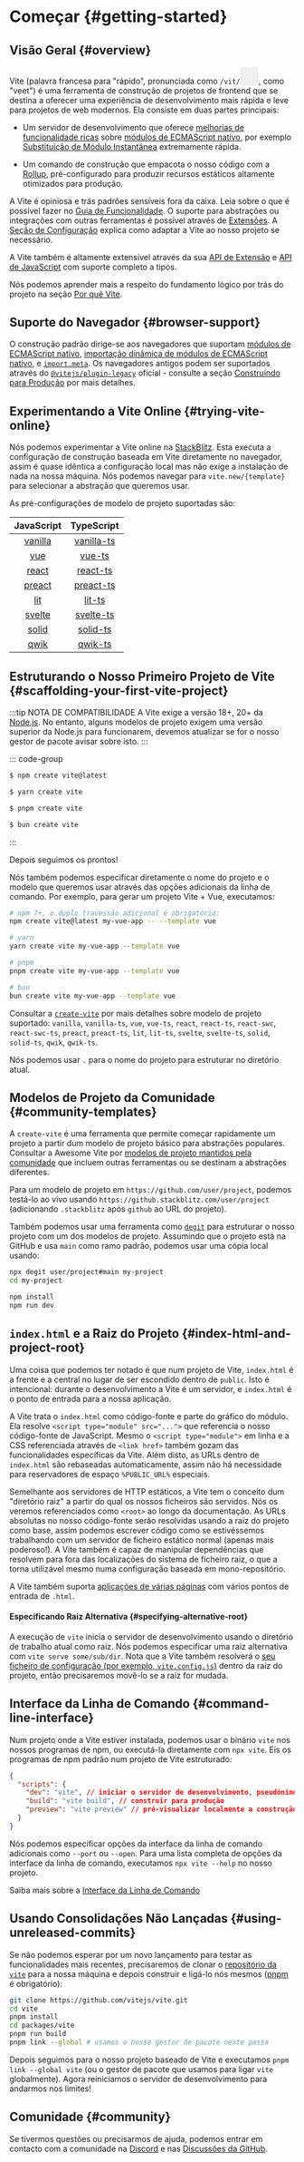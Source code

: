 # Começar {#getting-started}

<audio id="vite-audio">
  <source src="/vite.mp3" type="audio/mpeg">
</audio>

## Visão Geral {#overview}

Vite (palavra francesa para "rápido", pronunciada como `/vit/`<button style="border:none;padding:3px;border-radius:4px;vertical-align:bottom" id="play-vite-audio" onclick="document.getElementById('vite-audio').play();"><svg style="height:2em;width:2em"><use href="/voice.svg#voice" /></svg></button>, como "veet") é uma ferramenta de construção de projetos de frontend que se destina a oferecer uma experiência de desenvolvimento mais rápida e leve para projetos de web modernos. Ela consiste em duas partes principais:

- Um servidor de desenvolvimento que oferece [melhorias de funcionalidade ricas](./features) sobre [módulos de ECMAScript nativo](https://developer.mozilla.org/en-US/docs/Web/JavaScript/Guide/Modules), por exemplo [Substituição de Módulo Instantânea](./features#hot-module-replacement) extremamente rápida.

- Um comando de construção que empacota o nosso código com a [Rollup](https://rollupjs.org), pré-configurado para produzir recursos estáticos altamente otimizados para produção.

A Vite é opiniosa e trás padrões sensíveis fora da caixa. Leia sobre o que é possível fazer no [Guia de Funcionalidade](./features). O suporte para abstrações ou integrações com outras ferramentas é possível através de [Extensões](./using-plugins). A [Seção de Configuração](../config/) explica como adaptar a Vite ao nosso projeto se necessário.

A Vite também é altamente extensível através da sua [API de Extensão](./api-plugin) e [API de JavaScript](./api-javascript) com suporte completo a tipos.

Nós podemos aprender mais a respeito do fundamento lógico por trás do projeto na seção [Por quê Vite](./why).

## Suporte do Navegador {#browser-support}

O construção padrão dirige-se aos navegadores que suportam [módulos de ECMAScript nativo](https://caniuse.com/es6-module), [importação dinâmica de módulos de ECMAScript nativo](https://caniuse.com/es6-module-dynamic-import), e [`import.meta`](https://caniuse.com/mdn-javascript_operators_import_meta). Os navegadores antigos podem ser suportados através do [`@vitejs/plugin-legacy`](https://github.com/vitejs/vite/tree/main/packages/plugin-legacy) oficial - consulte a seção [Construindo para Produção](./build) por mais detalhes.

## Experimentando a Vite Online {#trying-vite-online}

Nós podemos experimentar a Vite online na [StackBlitz](https://vite.new/). Esta executa a configuração de construção baseada em Vite diretamente no navegador, assim é quase idêntica a configuração local mas não exige a instalação de nada na nossa máquina. Nós podemos navegar para `vite.new/{template}` para selecionar a abstração que queremos usar.

As pré-configurações de modelo de projeto suportadas são:

|             JavaScript              |                TypeScript                 |
| :---------------------------------: | :---------------------------------------: |
| [vanilla](https://vite.new/vanilla) | [vanilla-ts](https://vite.new/vanilla-ts) |
|     [vue](https://vite.new/vue)     |     [vue-ts](https://vite.new/vue-ts)     |
|   [react](https://vite.new/react)   |   [react-ts](https://vite.new/react-ts)   |
|  [preact](https://vite.new/preact)  |  [preact-ts](https://vite.new/preact-ts)  |
|     [lit](https://vite.new/lit)     |     [lit-ts](https://vite.new/lit-ts)     |
|  [svelte](https://vite.new/svelte)  |  [svelte-ts](https://vite.new/svelte-ts)  |
|  [solid](https://vite.new/solid)    |  [solid-ts](https://vite.new/solid-ts)    |
|  [qwik](https://vite.new/qwik)      |  [qwik-ts](https://vite.new/qwik-ts)      |

## Estruturando o Nosso Primeiro Projeto de Vite {#scaffolding-your-first-vite-project}

:::tip NOTA DE COMPATIBILIDADE
A Vite exige a versão 18+, 20+ da [Node.js](https://nodejs.org/en/). No entanto, alguns modelos de projeto exigem uma versão superior da Node.js para funcionarem, devemos atualizar se for o nosso gestor de pacote avisar sobre isto.
:::

::: code-group

```bash [NPM]
$ npm create vite@latest
```

```bash [Yarn]
$ yarn create vite
```

```bash [PNPM]
$ pnpm create vite
```

```bash [Bun]
$ bun create vite
```

:::

Depois seguimos os prontos!

Nós também podemos especificar diretamente o nome do projeto e o modelo que queremos usar através das opções adicionais da linha de comando. Por exemplo, para gerar um projeto Vite + Vue, executamos:

```bash
# npm 7+, o duplo travessão adicional é obrigatório:
npm create vite@latest my-vue-app -- --template vue

# yarn
yarn create vite my-vue-app --template vue

# pnpm
pnpm create vite my-vue-app --template vue

# bun
bun create vite my-vue-app --template vue
```

Consultar a [`create-vite`](https://github.com/vitejs/vite/tree/main/packages/create-vite) por mais detalhes sobre modelo de projeto suportado: `vanilla`, `vanilla-ts`, `vue`, `vue-ts`, `react`, `react-ts`, `react-swc`, `react-swc-ts`, `preact`, `preact-ts`, `lit`, `lit-ts`, `svelte`, `svelte-ts`, `solid`, `solid-ts`, `qwik`, `qwik-ts`.

Nós podemos usar `.` para o nome do projeto para estruturar no diretório atual.

## Modelos de Projeto da Comunidade {#community-templates}

A `create-vite` é uma ferramenta que permite começar rapidamente um projeto a partir dum modelo de projeto básico para abstrações populares. Consultar a Awesome Vite por [modelos de projeto mantidos pela comunidade](https://github.com/vitejs/awesome-vite#templates) que incluem outras ferramentas ou se destinam a abstrações diferentes.

Para um modelo de projeto em `https://github.com/user/project`, podemos testá-lo ao vivo usando `https://github.stackblitz.com/user/project` (adicionando `.stackblitz` após `github` ao URL do projeto).

Também podemos usar uma ferramenta como [`degit`](https://github.com/Rich-Harris/degit) para estruturar o nosso projeto com um dos modelos de projeto. Assumindo que o projeto está na GitHub e usa `main` como ramo padrão, podemos usar uma cópia local usando:

```bash
npx degit user/project#main my-project
cd my-project

npm install
npm run dev
```

## `index.html` e a Raiz do Projeto {#index-html-and-project-root}

Uma coisa que podemos ter notado é que num projeto de Vite, `index.html` é a frente e a central no lugar de ser escondido dentro de `public`. Isto é intencional: durante o desenvolvimento a Vite é um servidor, e `index.html` é o ponto de entrada para a nossa aplicação.

A Vite trata o `index.html` como código-fonte e parte do gráfico do módulo. Ela resolve `<script type="module" src="...">` que referencia o nosso código-fonte de JavaScript. Mesmo o `<script type="module">` em linha e a CSS referenciada através de `<link href>` também gozam das funcionalidades específicas da Vite. Além disto, as URLs dentro de `index.html` são rebaseadas automaticamente, assim não há necessidade para reservadores de espaço `%PUBLIC_URL%` especiais.

Semelhante aos servidores de HTTP estáticos, a Vite tem o conceito dum "diretório raiz" a partir do qual os nossos ficheiros são servidos. Nós os veremos referenciados como `<root>` ao longo da documentação. As URLs absolutas no nosso código-fonte serão resolvidas usando a raiz do projeto como base, assim podemos escrever código como se estivéssemos trabalhando com um servidor de ficheiro estático normal (apenas mais poderoso!). A Vite também é capaz de manipular dependências que resolvem para fora das localizações do sistema de ficheiro raiz, o que a torna utilizável mesmo numa configuração baseada em mono-repositório.

A Vite também suporta [aplicações de várias páginas](./build#multi-page-app) com vários pontos de entrada de `.html`.

#### Especificando Raiz Alternativa {#specifying-alternative-root}

A execução de `vite` inicia o servidor de desenvolvimento usando o diretório de trabalho atual como raiz. Nós podemos especificar uma raiz alternativa com `vite serve some/sub/dir`. Nota que a Vite também resolverá o [seu ficheiro de configuração (por exemplo, `vite.config.js`)](/config/#configuring-vite) dentro da raiz do projeto, então precisaremos movê-lo se a raiz for mudada.

## Interface da Linha de Comando {#command-line-interface}

Num projeto onde a Vite estiver instalada, podemos usar o binário `vite` nos nossos programas de npm, ou executá-la diretamente com `npx vite`. Eis os programas de npm padrão num projeto de Vite estruturado:

<!-- prettier-ignore -->
```json
{
  "scripts": {
    "dev": "vite", // iniciar o servidor de desenvolvimento, pseudónimos: `vite dev`, `vite serve`
    "build": "vite build", // construir para produção
    "preview": "vite preview" // pré-visualizar localmente a construção de produção
  }
}
```

Nós podemos especificar opções da interface da linha de comando adicionais como `--port` ou `--open`. Para uma lista completa de opções da interface da linha de comando, executamos `npx vite --help` no nosso projeto.

Saiba mais sobre a [Interface da Linha de Comando](./cli)

## Usando Consolidações Não Lançadas {#using-unreleased-commits}

Se não podemos esperar por um novo lançamento para testar as funcionalidades mais recentes, precisaremos de clonar o [repositório da `vite`](https://github.com/vitejs/vite) para a nossa máquina e depois construir e ligá-lo nós mesmos ([pnpm](https://pnpm.io/) é obrigatório):

```bash
git clone https://github.com/vitejs/vite.git
cd vite
pnpm install
cd packages/vite
pnpm run build
pnpm link --global # usamos o nosso gestor de pacote neste passo
```

Depois seguimos para o nosso projeto baseado de Vite e executamos `pnpm link --global vite` (ou o gestor de pacote que usamos para ligar `vite` globalmente). Agora reiniciamos o servidor de desenvolvimento para andarmos nos limites!

## Comunidade {#community}

Se tivermos questões ou precisarmos de ajuda, podemos entrar em contacto com a comunidade na [Discord](https://chat.vitejs.dev) e nas [Discussões da GitHub](https://github.com/vitejs/vite/discussions).
